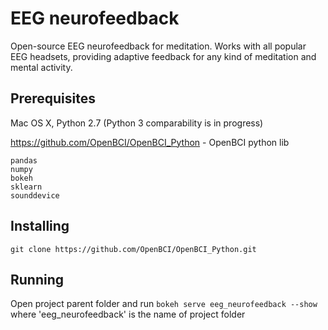 # EEG neurofeedback
Open-source EEG neurofeedback for meditation. Works with all popular EEG headsets, providing adaptive feedback for any kind of meditation and mental activity.

## Prerequisites
Mac OS X, Python 2.7 (Python 3 comparability is in progress)

https://github.com/OpenBCI/OpenBCI_Python - OpenBCI python lib 
```
pandas
numpy
bokeh
sklearn
sounddevice
```

## Installing
```
git clone https://github.com/OpenBCI/OpenBCI_Python.git
```

## Running
Open project parent folder and run
```bokeh serve eeg_neurofeedback --show```
where 'eeg_neurofeedback' is the name of project folder

